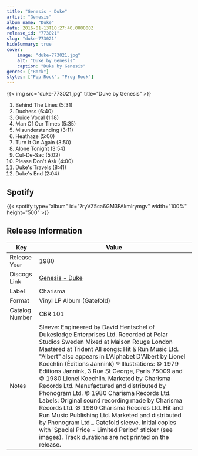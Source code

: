 ```yaml
---
title: "Genesis - Duke"
artist: "Genesis"
album_name: "Duke"
date: 2016-01-13T10:27:40.000000Z
release_id: "773021"
slug: "duke-773021"
hideSummary: true
cover:
    image: "duke-773021.jpg"
    alt: "Duke by Genesis"
    caption: "Duke by Genesis"
genres: ["Rock"]
styles: ["Pop Rock", "Prog Rock"]
---
```


{{< img src="duke-773021.jpg" title="Duke by Genesis" >}}

<!-- section break -->

1. Behind The Lines (5:31)
2. Duchess (6:40)
3. Guide Vocal (1:18)
4. Man Of Our Times (5:35)
5. Misunderstanding (3:11)
6. Heathaze (5:00)
7. Turn It On Again (3:50)
8. Alone Tonight (3:54)
9. Cul-De-Sac (5:02)
10. Please Don't Ask (4:00)
11. Duke's Travels (8:41)
12. Duke's End (2:04)

<!-- section break -->


## Spotify
{{< spotify type="album" id="7ryVZ5ca6GM3FAkmlrymgv" width="100%" height="500" >}}




## Release Information
|  Key           | Value                                                |
| ---------------| ---------------------------------------------------- |
| Release Year   | 1980                                   |
| Discogs Link   | [Genesis - Duke](https://www.discogs.com/release/773021-Genesis-Duke) |
| Label          | Charisma |
| Format         | Vinyl LP Album (Gatefold) |
| Catalog Number | CBR 101 |
| Notes | Sleeve: Engineered by David Hentschel of Dukeslodge Enterprises Ltd. Recorded at Polar Studios Sweden Mixed at Maison Rouge London Mastered at Trident All songs: Hit & Run Music Ltd.  "Albert" also appears in L'Alphabet D'Albert by Lionel Koechlin (Éditions Jannink) ®  Illustrations: © 1979 Editions Jannink, 3 Rue St George, Paris 75009 and © 1980 Lionel Koechlin. Marketed by Charisma Records Ltd. Manufactured and distributed by Phonogram Ltd. © 1980 Charisma Records Ltd.  Labels: Original sound recording made by Charisma Records Ltd. ℗ 1980 Charisma Records Ltd. Hit and Run Music Publishing Ltd. Marketed and distributed by Phonogram Ltd _ Gatefold sleeve. Initial copies with 'Special Price - Limited Period' sticker (see images). Track durations are not printed on the release. |